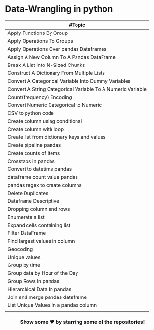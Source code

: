 # Data-Wrangling in python

| #Topic |
|---------|
| Apply Functions By Group |
| Apply Operations To Groups |
| Apply Operations Over pandas Dataframes |
| Assign A New Column To A Pandas DataFrame |
| Break A List Into N-Sized Chunks |
| Construct A Dictionary From Multiple Lists |
| Convert A Categorical Variable Into Dummy Variables |
| Convert A String Categorical Variable To A Numeric Variable |
| Count(frequency) Encoding |
| Convert Numeric Categorical to Numeric |
| CSV to python code |
| Create column using conditional |
| Create column with loop |
| Create list from dictionary keys and values |
| Create pipeline pandas |
| Create counts of items |
| Crosstabs in pandas|
| Convert to datetime pandas |
| dataframe count value pandas |
| pandas regex to create columns |
| Delete Duplicates |
| Dataframe Descriptive|
|Dropping column and rows|
|Enumerate a list|
|Expand cells containing list|
|Filter DataFrame|
|Find largest values in column|
|Geocoding|
|Unique values|
| Group by time|
|Group data by Hour of the Day|
| Group Rows in pandas|
| Hierarchical Data In pandas|
|Join and merge pandas dataframe |
|List Unique Values In a pandas column|
||

<div align="center">
  

### Show some ❤️ by starring some of the repositories!

</div>
